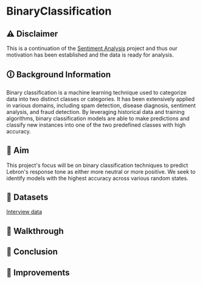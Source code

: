 # BinaryClassification
## 	:warning: Disclaimer
This is a continuation of the [Sentiment Analysis](https://github.com/BryceDecker/SentimentAnalysis) project and thus our motivation has been established and the data is ready for analysis. 

## 🛈 Background Information
Binary classification is a machine learning technique used to categorize data into two distinct classes or categories. It has been extensively applied in various domains, including spam detection, disease diagnosis, sentiment analysis, and fraud detection. By leveraging historical data and training algorithms, binary classification models are able to make predictions and classify new instances into one of the two predefined classes with high accuracy.

## 🎯 Aim
This project's focus will be on binary classification techniques to predict Lebron's response tone as either more neutral or more positive. We seek to identify models with the highest accuracy across various random states. 

## 📁 Datasets
[Interview data](https://github.com/BryceDecker/InterviewAnalysis/blob/main/Data_sets/clean/Interview_analysis_final.csv)

## :children_crossing: Walkthrough 

## :closed_book: Conclusion

## :construction: Improvements
